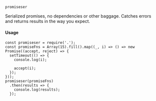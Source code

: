 `promiseser`

Serialized promises, no dependencies or other baggage. Catches errors and returns results in the way you expect.

#### Usage
```
const promiseser = require('.');
const promiseFns = Array(15).fill().map((_, i) => () => new Promise((accept, reject) => {
  setTimeout(() => {
    console.log(i);

    accept(i);
  });
}));
promiseser(promiseFns)
  .then(results => {
    console.log(results);
  });
```
